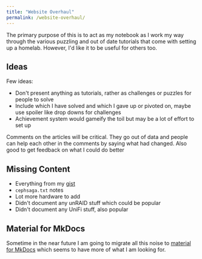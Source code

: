 ```yaml
---
title: "Website Overhaul"
permalink: /website-overhaul/
---
```


The primary purpose of this is to act as my notebook as I work my way through the various puzzling and out of date tutorials that come with setting up a homelab. However, I'd like it to be useful for others too.

## Ideas

Few ideas:

- Don't present anything as tutorials, rather as challenges or puzzles for people to solve
- Include which I have solved and which I gave up or pivoted on, maybe use spoiler like drop downs for challenges
- Achievement system would gameify the toil but may be a lot of effort to set up

Comments on the articles will be critical. They go out of data and people can help each other in the comments by saying what had changed. Also good to get feedback on what I could do better

## Missing Content

- Everything from my [gist](https://gist.github.com/thaynes43/6135cdde0b228900d70ab49dfe386f91#k8)
- `cephsaga.txt` notes
- Lot more hardware to add 
- Didn't document any unRAID stuff which could be popular
- Didn't document any UniFi stuff, also popular

## Material for MkDocs

Sometime in the near future I am going to migrate all this noise to [material for MkDocs](https://squidfunk.github.io/mkdocs-material/) which seems to have more of what I am looking for.